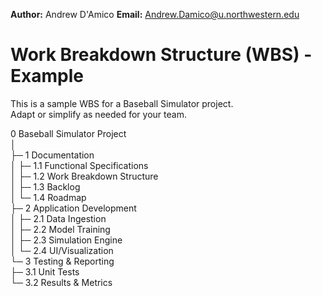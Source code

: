**Author:** Andrew D'Amico
**Email:** Andrew.Damico@u.northwestern.edu
# Work Breakdown Structure (WBS) - Example

This is a sample WBS for a Baseball Simulator project.  
Adapt or simplify as needed for your team.

0  Baseball Simulator Project  
│  
├─ 1 Documentation  
│   ├─ 1.1 Functional Specifications  
│   ├─ 1.2 Work Breakdown Structure  
│   ├─ 1.3 Backlog  
│   └─ 1.4 Roadmap  
├─ 2 Application Development  
│   ├─ 2.1 Data Ingestion  
│   ├─ 2.2 Model Training  
│   ├─ 2.3 Simulation Engine  
│   └─ 2.4 UI/Visualization  
└─ 3 Testing & Reporting  
    ├─ 3.1 Unit Tests  
    └─ 3.2 Results & Metrics

